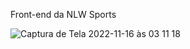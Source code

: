 Front-end da NLW Sports

![Captura de Tela 2022-11-16 às 03 11 18](https://user-images.githubusercontent.com/63628121/202098590-8b3eb83c-abaa-4b99-8aa0-b511e6e3a693.png)
